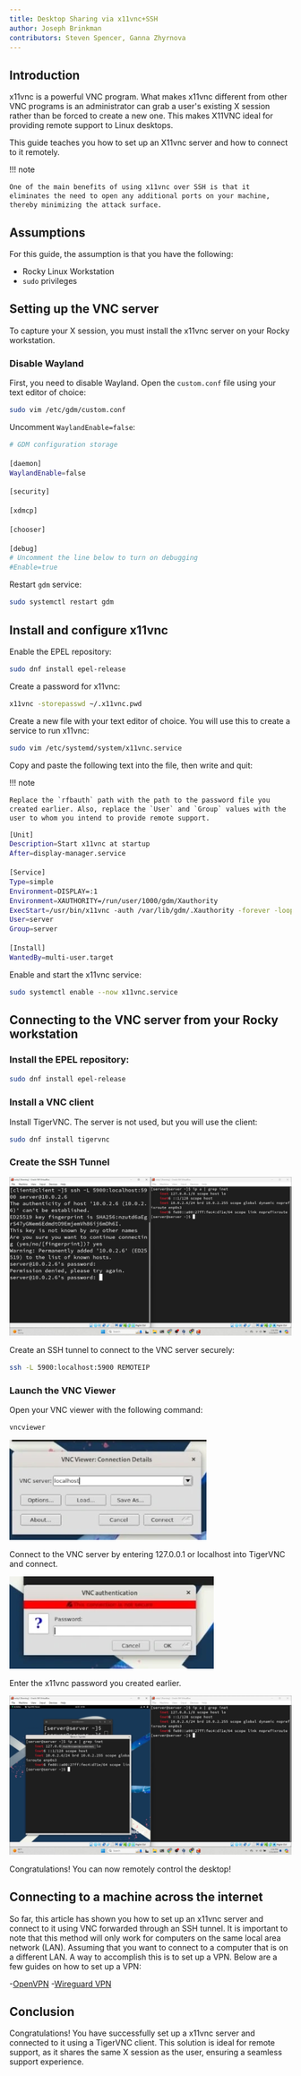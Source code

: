 ```yaml
---
title: Desktop Sharing via x11vnc+SSH
author: Joseph Brinkman
contributors: Steven Spencer, Ganna Zhyrnova
---
```


## Introduction

x11vnc is a powerful VNC program. What makes x11vnc different from other VNC programs is an administrator can grab a user's existing X session rather than be forced to create a new one. This makes X11VNC ideal for providing remote support to Linux desktops.

This guide teaches you how to set up an X11vnc server and how to connect to it remotely.

!!! note

    One of the main benefits of using x11vnc over SSH is that it eliminates the need to open any additional ports on your machine, thereby minimizing the attack surface.

## Assumptions

For this guide, the assumption is that you have the following:

* Rocky Linux Workstation
* `sudo` privileges

## Setting up the VNC server

To capture your X session, you must install the x11vnc server on your Rocky workstation.

### Disable Wayland

First, you need to disable Wayland. Open the `custom.conf` file using your text editor of choice:

```bash
sudo vim /etc/gdm/custom.conf
```

Uncomment `WaylandEnable=false`:

```bash
# GDM configuration storage

[daemon]
WaylandEnable=false

[security]

[xdmcp]

[chooser]

[debug]
# Uncomment the line below to turn on debugging
#Enable=true
```

Restart `gdm` service:

```bash
sudo systemctl restart gdm
```

## Install and configure x11vnc

Enable the EPEL repository:

```bash
sudo dnf install epel-release
```

Create a password for x11vnc:

```bash
x11vnc -storepasswd ~/.x11vnc.pwd
```

Create a new file with your text editor of choice. You will use this to create a service to run x11vnc:

```bash
sudo vim /etc/systemd/system/x11vnc.service
```

Copy and paste the following text into the file, then write and quit:

!!! note

    Replace the `rfbauth` path with the path to the password file you created earlier. Also, replace the `User` and `Group` values with the user to whom you intend to provide remote support.

```bash
[Unit]
Description=Start x11vnc at startup
After=display-manager.service

[Service]
Type=simple
Environment=DISPLAY=:1
Environment=XAUTHORITY=/run/user/1000/gdm/Xauthority
ExecStart=/usr/bin/x11vnc -auth /var/lib/gdm/.Xauthority -forever -loop -noxdamage -repeat -rfbauth /home/server/.x11vnc.pwd -rfbport 5900 -shared
User=server
Group=server

[Install]
WantedBy=multi-user.target
```

Enable and start the x11vnc service:

```bash
sudo systemctl enable --now x11vnc.service
```

## Connecting to the VNC server from your Rocky workstation

### Install the EPEL repository:

```bash
sudo dnf install epel-release
```

### Install a VNC client

Install TigerVNC. The server is not used, but you will use the client:

```bash
sudo dnf install tigervnc
```

### Create the SSH Tunnel 

![The ssh command in a terminal window](images/x11vnc_plus_ssh_lan_images/vnc_ssh_tunnel.webp)

Create an SSH tunnel to connect to the VNC server securely:

```bash
ssh -L 5900:localhost:5900 REMOTEIP
```

### Launch the VNC Viewer

Open your VNC viewer with the following command:

```bash
vncviewer
```

![TigerVNC viewer](images/x11vnc_plus_ssh_lan_images/vnc_viewer.webp)

Connect to the VNC server by entering 127.0.0.1 or localhost into TigerVNC and connect.

![TigerVNC viewer password prompt](images/x11vnc_plus_ssh_lan_images/vnc_viewer_password.webp)

Enter the x11vnc password you created earlier.

![TigerVNC viewer connected to an X session](images/x11vnc_plus_ssh_lan_images/x11vnc_over_ssh_lan_conclusion.webp)

Congratulations! You can now remotely control the desktop!

## Connecting to a machine across the internet

So far, this article has shown you how to set up an x11vnc server and connect to it using VNC forwarded through an SSH tunnel. It is important to note that this method will only work for computers on the same local area network (LAN). Assuming that you want to connect to a computer that is on a different LAN. A way to accomplish this is to set up a VPN. Below are a few guides on how to set up a VPN:

-[OpenVPN](https://docs.rockylinux.org/guides/security/openvpn/)
-[Wireguard VPN](https://docs.rockylinux.org/guides/security/wireguard_vpn/)

## Conclusion

Congratulations! You have successfully set up a x11vnc server and connected to it using a TigerVNC client. This solution is ideal for remote support, as it shares the same X session as the user, ensuring a seamless support experience.
